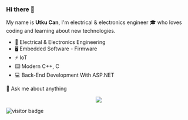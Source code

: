 ### Hi there 👋
My name is **Utku Can**, I'm electrical & electronics engineer 🎓 who loves coding and learning about new technologies.

- 📡 Electrical & Electronics Engineering
- 🖥️ Embedded Software - Firmware
- ⚡️ IoT
- ⌨️ Modern C++, C 
- 💻 Back-End Development With ASP.NET

💬 Ask me about anything


 <p align="center">
    <a href="https://www.linkedin.com/in/utkucanaktas/" alt="Linkedin"><img src="https://img.icons8.com/ios-glyphs/60/000000/linkedin.png"></a>
  </p>

![visitor badge](https://visitor-badge.glitch.me/badge?page_id=ucaktas.ucaktas&left_color=red&right_color=gray) 
                  
<!--
**ucaktas/ucaktas** is a ✨ _special_ ✨ repository because its `README.md` (this file) appears on your GitHub profile.

Here are some ideas to get you started:

- 🔭 I’m currently working on ...
- 🌱 I’m currently learning ...
- 👯 I’m looking to collaborate on ...
- 🤔 I’m looking for help with ...
- 💬 Ask me about ...
- 📫 How to reach me: ...
- 😄 Pronouns: ...
- ⚡ Fun fact: ...
-->
